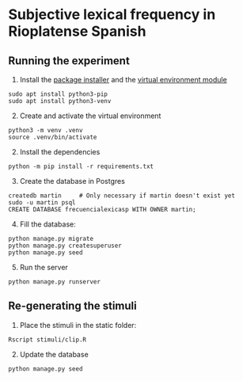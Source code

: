 # Subjective lexical frequency in Rioplatense Spanish

## Running the experiment

1. Install the [package installer](https://pypi.org/project/pip/) and the [virtual environment module](https://docs.python.org/3/library/venv.html)

```
sudo apt install python3-pip
sudo apt install python3-venv
```

2. Create and activate the virtual environment

```
python3 -m venv .venv
source .venv/bin/activate
```

2. Install the dependencies

```
python -m pip install -r requirements.txt
```

3. Create the database in Postgres

```
createdb martin		# Only necessary if martin doesn't exist yet
sudo -u martin psql
CREATE DATABASE frecuencialexicasp WITH OWNER martin;
```

4. Fill the database:

```
python manage.py migrate
python manage.py createsuperuser
python manage.py seed
```

5. Run the server

```
python manage.py runserver
```

## Re-generating the stimuli

1. Place the stimuli in the static folder:

```
Rscript stimuli/clip.R
```

2. Update the database

```
python manage.py seed
```